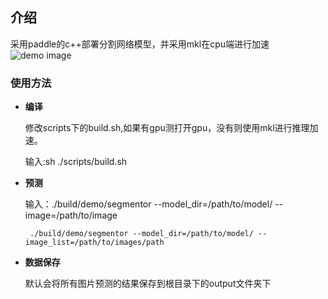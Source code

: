 ## 介绍
采用paddle的c++部署分割网络模型，并采用mkl在cpu端进行加速
![demo image](output/test.png)

### 使用方法

- **编译**

  修改scripts下的build.sh,如果有gpu测打开gpu，没有则使用mkl进行推理加速。
  
  输入:sh ./scripts/build.sh

- **预测**

  输入：./build/demo/segmentor --model_dir=/path/to/model/ --image=/path/to/image
  
       ./build/demo/segmentor --model_dir=/path/to/model/ --image_list=/path/to/images/path
      
- **数据保存**

  默认会将所有图片预测的结果保存到根目录下的output文件夹下